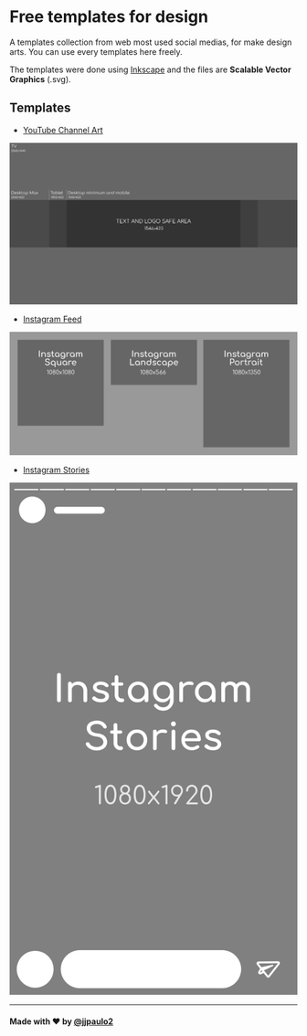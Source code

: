 # Free templates for design

A templates collection from web most used social medias, for make design arts. You can use every templates here freely.

The templates were done using [Inkscape](https://inkscape.org) and the files are **Scalable Vector Graphics** (.svg).

## Templates

 - [YouTube Channel Art](templates/youtube-channel-art-1440p.svg)

 ![](templates/youtube-channel-art-1440p.svg)

 - [Instagram Feed](templates/instagram-feed-1080p.svg)

 ![](templates/instagram-feed-1080p.svg)

 - [Instagram Stories](templates/instagram-stories-1080p.svg)

 ![](templates/instagram-stories-1080p.svg)


---
#### Made with :hearts: by [@jjpaulo2](https://github.com/jjpaulo2)
